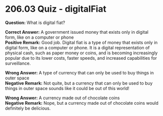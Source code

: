 # 206.03 Quiz - digitalFiat

**Question:** What is digital fiat?

**Correct Answer:** A government issued money that exists only in digital form, like on a computer or phone\
**Positive Remark:** Good job. Digital fiat is a type of money that exists only in digital form, like on a computer or phone. It is a digital representation of physical cash, such as paper money or coins, and is becoming increasingly popular due to its lower costs, faster speeds, and increased capabilities for surveillance.

**Wrong Answer:** A type of currency that can only be used to buy things in outer space\
**Negative Remark:** Not quite, but a currency that can only be used to buy things in outer space sounds like it could be out of this world!

**Wrong Answer:** A currency made out of chocolate coins\
**Negative Remark:** Nope, but a currency made out of chocolate coins would definitely be delicious.
